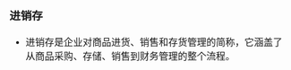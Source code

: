 <span  style="font-family: Simsun,serif; font-size: 17px; ">

### 进销存

- 进销存是企业对商品进货、销售和存货管理的简称，它涵盖了从商品采购、存储、销售到财务管理的整个流程。

</span>